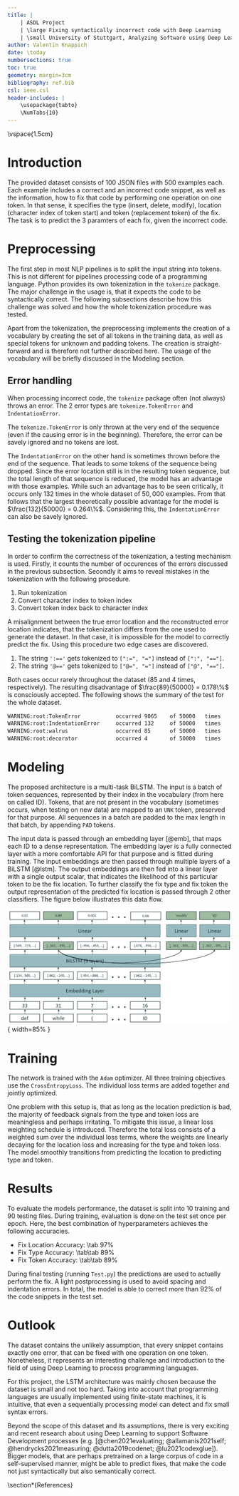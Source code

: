 ```yaml
---
title: |
    | ASDL Project
    | \large Fixing syntactically incorrect code with Deep Learning
    | \small University of Stuttgart, Analyzing Software using Deep Learning, Prof. Michael Pradel
author: Valentin Knappich
date: \today
numbersections: true
toc: true
geometry: margin=3cm
bibliography: ref.bib
csl: ieee.csl
header-includes: |
    \usepackage{tabto}
    \NumTabs{10}
---
```


\vspace{1.5cm}
# Introduction

The provided dataset consists of 100 JSON files with 500 examples each. Each example includes a correct and an incorrect code snippet, as well as the information, how to fix that code by performing one operation on one token. In that sense, it specifies the type (insert, delete, modify), location (character index of token start) and token (replacement token) of the fix. The task is to predict the 3 paramters of each fix, given the incorrect code.

# Preprocessing

The first step in most NLP pipelines is to split the input string into tokens. This is not different for pipelines processing code of a programming language. Python provides its own tokenization in the `tokenize` package. The major challenge in the usage is, that it expects the code to be syntactically correct. The following subsections describe how this challenge was solved and how the whole tokenization procedure was tested.

Apart from the tokenization, the preprocessing implements the creation of a vocabulary by creating the set of all tokens in the training data, as well as special tokens for unknown and padding tokens. The creation is straight-forward and is therefore not further described here. The usage of the vocabulary will be briefly discussed in the Modeling section.

## Error handling

When processing incorrect code, the `tokenize` package often (not always) throws an error.
The 2 error types are `tokenize.TokenError` and `IndentationError`. 

The `tokenize.TokenError` is only thrown at the very end of the sequence (even if the causing error is in the beginning). Therefore, the error can be savely ignored and no tokens are lost.

The `IndentationError` on the other hand is sometimes thrown before the end of the sequence. That leads to some tokens of the sequence being dropped. Since the error location still is in the resulting token sequence, but the total length of that sequence is reduced, the model has an advantage with those examples. While such an advantage has to be seen critically, it occurs only $132$ times in the whole dataset of $50,000$ examples. From that follows that the largest theoretically possible advantage for the model is $\frac{132}{50000} = 0.264\%$. Considering this, the `IndentationError` can also be savely ignored.

## Testing the tokenization pipeline

In order to confirm the correctness of the tokenization, a testing mechanism is used. Firstly, it counts the number of occurences of the errors discussed in the previous subsection. Secondly it aims to reveal mistakes in the tokenization with the following procedure. 

1. Run tokenization
2. Convert character index to token index
3. Convert token index back to character index

A misalignment between the true error location and the reconstructed error location indicates, that the tokenization differs from the one used to generate the dataset. In that case, it is impossible for the model to correctly predict the fix. Using this procedure two edge cases are discovered.

1. The string `':=='` gets tokenized to `[":=", "="]` instead of `[":", "=="]`.
2. The string `'@=='` gets tokenized to `["@=", "="]` instead of `["@", "=="]`.

Both cases occur rarely throughout the dataset (85 and 4 times, respectively). The resulting disadvantage of $\frac{89}{50000} = 0.178\%$ is consciously accepted. The following shows the summary of the test for the whole dataset.

```bash
WARNING:root:TokenError           occurred 9065    of 50000   times
WARNING:root:IndentationError     occurred 132     of 50000   times
WARNING:root:walrus               occurred 85      of 50000   times
WARNING:root:decorator            occurred 4       of 50000   times
```

# Modeling

The proposed architecture is a multi-task BiLSTM. The input is a batch of token sequences, represented by their index in the vocabulary (from here on called ID). Tokens, that are not present in the vocabulary (sometimes occurs, when testing on new data) are mapped to an `UNK` token, preserved for that purpose. All sequences in a batch are padded to the max length in that batch, by appending `PAD` tokens.

The input data is passed through an embedding layer [@emb], that maps each ID to a dense representation. The embedding layer is a fully connected layer with a more comfortable API for that purpose and is fitted during training. The input embeddings are then passed through multiple layers of a BiLSTM [@lstm]. The output embeddings are then fed into a linear layer with a single output scalar, that indicates the likelihood of this particular token to be the fix location. To further classify the fix type and fix token the output representation of the predicted fix location is passed through 2 other classifiers. The figure below illustrates this data flow.

![Architecture illustration](../presentation/img/arch2.png){ width=85% }

# Training

The network is trained with the `Adam` optimizer. All three training objectives use the `CrossEntropyLoss`. The individual loss terms are added together and jointly optimized. 

One problem with this setup is, that as long as the location prediction is bad, the majority of feedback signals from the type and token loss are meaningless and perhaps irritating. To mitigate this issue, a linear loss weighting schedule is introduced. Therefore the total loss consists of a weighted sum over the individual loss terms, where the weights are linearly decaying for the location loss and increasing for the type and token loss. The model smoothly transitions from predicting the location to predicting type and token.

# Results

To evaluate the models performance, the dataset is split into 10 training and 90 testing files. During training, evaluation is done on the test set once per epoch. Here, the best combination of hyperparameters achieves the following accuracies.

- Fix Location Accuracy: \tab$~97\%$
- Fix Type Accuracy: \tab\tab$~89\%$
- Fix Token Accuracy: \tab\tab$~89\%$

During final testing (running `Test.py`) the predictions are used to actually perform the fix. A light postprocessing is used to avoid spacing and indentation errors. In total, the model is able to correct more than $92\%$ of the code snippets in the test set.

# Outlook

The dataset contains the unlikely assumption, that every snippet contains exactly one error, that can be fixed with one operation on one token. Nonetheless, it represents an interesting challenge and introduction to the field of using Deep Learning to process programming languages.

For this project, the LSTM architecture was mainly chosen because the dataset is small and not too hard. Taking into account that programming languages are usually implemented using finite-state machines, it is intuitive, that even a sequentially processing model can detect and fix small syntax errors.

Beyond the scope of this dataset and its assumptions, there is very exciting and recent research about using Deep Learning to support Software Development processes (e.g. [@chen2021evaluating; @allamanis2021self; @hendrycks2021measuring; @dutta2019codenet; @lu2021codexglue]). Bigger models, that are perhaps pretrained on a large corpus of code in a self-supervised manner, might be able to predict fixes, that make the code not just syntactically but also semantically correct.

\section*{References}